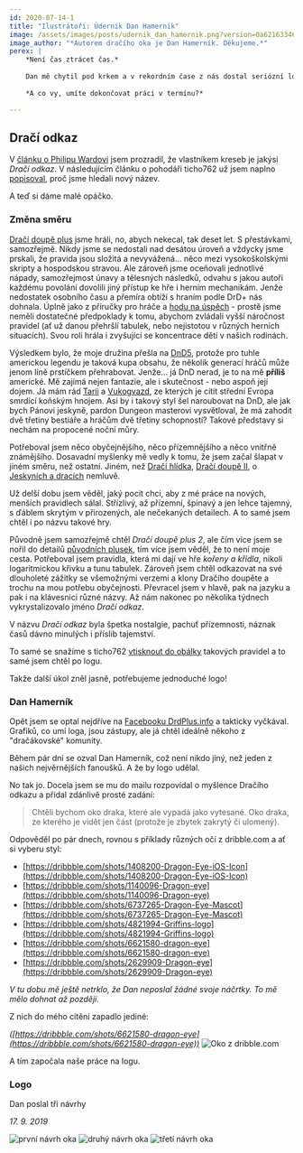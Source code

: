 ```yaml
---
id: 2020-07-14-1
title: "Ilustrátoři: Úderník Dan Hamerník"
image: /assets/images/posts/udernik_dan_hamernik.png?version=0a621633465f0713f3388ca6b1bb665f
image_author: "*Autorem dračího oka je Dan Hamerník. Děkujeme.*"
perex: |
    *Není čas ztrácet čas.*
    
    Dan mě chytil pod krkem a v rekordním čase z nás dostal seriózní logo. A tím byl oficiálně stvrzen Dračí odkaz.
    
    *A co vy, umíte dokončovat práci v termínu?*

---
```


## Dračí odkaz

V [článku o Philipu Wardovi](2020-06-18-kouzelnik-philip-ward.md#ke_stazeni) jsem prozradil, že vlastníkem kreseb je jakýsi *Dračí odkaz*. V následujícím článku o pohodáři ticho762 už jsem naplno [popisoval](2020-06-24-ilustratori-pohodar-ticho762.md#obalka-pro-draci-odkaz), proč jsme hledali nový název.

A teď si dáme malé opáčko.

### Změna směru

[Dračí doupě plus](https://www.drdplus.info) jsme hráli, no, abych nekecal, tak deset let. S přestávkami, samozřejmě. Nikdy jsme se nedostali nad desátou úroveň a vždycky jsme prskali, že pravida jsou složitá a nevyvážená... něco mezi vysokoškolskými skripty a hospodskou stravou.
Ale zároveň jsme oceňovali jednotlivé nápady, samozřejmost únavy a tělesných následků, odvahu s jakou autoři každému povolání dovolili jiný přístup ke hře i herním mechanikám.
Jenže nedostatek osobního času a přemíra obtíží s hraním podle DrD+ nás dohnala. Úplně jako z příručky pro hráče a [hodu na úspěch](https://pph.drdplus.info/#znaceni_a_zapis_zakladniho_hodu_na_uspech) - prostě jsme neměli dostatečné předpoklady k tomu, abychom zvládali vyšší náročnost pravidel (ať už danou přehršlí tabulek, nebo nejistotou v různých herních situacích).
Svou roli hrála i zvyšující se koncentrace dětí v našich rodinách.

Výsledkem bylo, že moje družina přešla na [DnD5](http://www.d20.cz/clanky/pravidla/preklad-dnd-5e.html), protože pro tuhle americkou legendu je taková kupa obsahu, že několik generací hráčů může jenom líně prstíčkem přehrabovat. Jenže... já DnD nerad, je to na mě **příliš** americké. Mě zajímá nejen fantazie, ale i skutečnost - nebo aspoň její dojem. Já mám rád [Tarii](http://taria.unas.cz/index2.php) a [Vukogvazd](https://www.letopisy.vg/), ze kterých je cítit střední Evropa smrdící koňským hnojem.
Asi by i takový styl šel naroubovat na DnD, ale jak bych Pánovi jeskyně, pardon Dungeon masterovi vysvětloval, že má zahodit dvě třetiny bestiáře a hráčům dvě třetiny schopností? Takové představy si nechám na propocené noční můry.

Potřeboval jsem něco obyčejnějšího, něco přízemnějšího a něco vnitřně známějšího. Dosavadní myšlenky mě vedly k tomu, že jsem začal šlapat v jiném směru, než ostatní. Jiném, než [Dračí hlídka](https://www.dracihlidka.cz/#top), [Dračí doupě II](http://www.drd2.cz/), o [Jeskyních a dracích](https://www.jeskyneadraci.cz/) nemluvě.

Už delší dobu jsem věděl, jaký pocit chci, aby z mé práce na nových, menších pravidlech sálal. Střízlivý, až přízemní, špinavý a jen lehce tajemný, s ďáblem skrytým v přirozených, ale nečekaných detailech.
A to samé jsem chtěl i po názvu takové hry.

Původně jsem samozřejmě chtěl *Dračí doupě plus 2*, ale čím více jsem se nořil do detailů [původních plusek](https://www.drdplus.info/), tím více jsem věděl, že to není moje cesta.
Potřeboval jsem pravidla, která mi dají ve hře *kořeny a křídla*, nikoli logaritmickou křivku a tunu tabulek. Zároveň jsem chtěl odkazovat na své dlouholeté zážitky se všemožnými verzemi a klony Dračího doupěte a trochu na mou potřebu obyčejnosti.
Převracel jsem v hlavě, pak na jazyku a pak i na klávesnici různé názvy. Až nám nakonec po několika týdnech vykrystalizovalo jméno *Dračí odkaz*.

V názvu *Dračí odkaz* byla špetka nostalgie, pachuť přízemnosti, náznak časů dávno minulých i příslib tajemství.

To samé se snažíme s ticho762 [vtisknout do obálky](2020-06-24-ilustratori-pohodar-ticho762.md#obalka-pro-draci-odkaz) takových pravidel a to samé jsem chtěl po logu.

Takže další úkol zněl jasně, potřebujeme jednoduché logo!

### Dan Hamerník

Opět jsem se optal nejdříve na [Facebooku DrdPlus.info](https://www.facebook.com/drdplus.info/) a takticky vyčkával. Grafiků, co umí loga, jsou zástupy, ale já chtěl ideálně někoho z "dračákovské" komunity.

Během pár dní se ozval Dan Hamerník, což není nikdo jiný, než jeden z našich nejvěrnějších fanoušků. A že by logo udělal.

No tak jo. Docela jsem se mu do mailu rozpovídal o myšlence Dračího odkazu a přidal zdánlivě prosté zadání:

> Chtěli bychom oko draka, které ale vypadá jako vytesané. Oko draka, ze kterého je vidět jen část (protože je zbytek zakrytý či ulomený).

Odpověděl po pár dnech, rovnou s příklady různých očí z dribble.com a ať si vyberu styl:

- [https://dribbble.com/shots/1408200-Dragon-Eye-iOS-Icon](https://dribbble.com/shots/1408200-Dragon-Eye-iOS-Icon)
- [https://dribbble.com/shots/1140096-Dragon-eye](https://dribbble.com/shots/1140096-Dragon-eye)
- [https://dribbble.com/shots/6737265-Dragon-Eye-Mascot](https://dribbble.com/shots/6737265-Dragon-Eye-Mascot)
- [https://dribbble.com/shots/4821994-Griffins-logo](https://dribbble.com/shots/4821994-Griffins-logo)
- [https://dribbble.com/shots/6621580-dragon-eye](https://dribbble.com/shots/6621580-dragon-eye)
- [https://dribbble.com/shots/2629909-Dragon-eye](https://dribbble.com/shots/2629909-Dragon-eye)

*V tu dobu mě ještě netrklo, že Dan neposlal žádné svoje náčrtky. To mě mělo dohnat až později.* 

Z nich do mého cítění zapadlo jediné:

*([https://dribbble.com/shots/6621580-dragon-eye](https://dribbble.com/shots/6621580-dragon-eye))*
![Oko z dribble.com](/assets/images/posts/ilustratori_udernik_dan_hamernik/oko_z_dribble_300x300.png?version=)

A tím započala naše práce na logu.

### Logo


Dan poslal tři návrhy

*17. 9. 2019*

![první návrh oka](/assets/images/posts/ilustratori_udernik_dan_hamernik/prvni_oko_original_size.png) ![druhý návrh oka](/assets/images/posts/ilustratori_udernik_dan_hamernik/druhe_oko_original_size.png) ![třetí návrh oka](/assets/images/posts/ilustratori_udernik_dan_hamernik/treti_oko_original_size.png)

